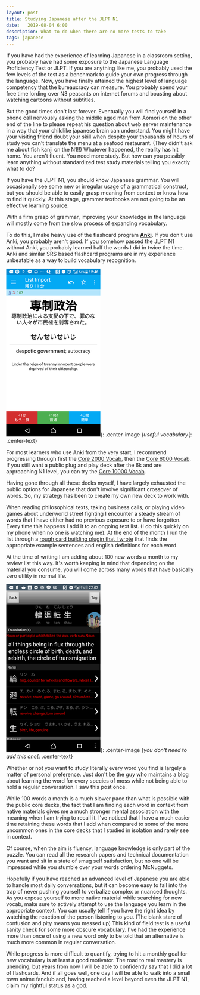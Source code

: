 ```yaml
---
layout: post
title: Studying Japanese after the JLPT N1
date:   2019-08-04 6:00
description: What to do when there are no more tests to take
tags: japanese
---
```


If you have had the experience of learning Japanese in a classroom setting, you probably have had some exposure to the Japanese Language Proficiency Test or JLPT. If you are anything like me, you probably used the few levels of the test as a benchmark to guide your own progress through the language. Now, you have finally attained the highest level of language competency that the bureaucracy can measure. You probably spend your free time lording over N3 peasants on internet forums and boasting about watching cartoons without subtitles.

But the good times don't last forever. Eventually you will find yourself in a phone call nervously asking the middle aged man from Aomori on the other end of the line to please repeat his question about web server maintenance in a way that your childlike japanese brain can understand. You might have your visiting friend doubt your skill when despite your thousands of hours of study you can't translate the menu at a seafood restaurant. (They didn't ask me about fish kanji on the N1!!) Whatever happened, the reality has hit home. You aren't fluent. You need more study. But how can you possibly learn anything without standardized test study materials telling you exactly what to do?

If you have the JLPT N1, you should know Japanese grammar. You will occasionally see some new or irregular usage of a grammatical construct, but you should be able to easily grasp meaning from context or know how to find it quickly. At this stage, grammar textbooks are not going to be an effective learning source.

With a firm grasp of grammar, improving your knowledge in the language will mostly come from the slow process of expanding vocabulary.

To do this, I make heavy use of the flashcard program [<b>Anki</b>](https://apps.ankiweb.net/). If you don't use Anki, you probably aren't good. If you somehow passed the JLPT N1 without Anki, you probably learned half the words I did in twice the time. Anki and similar SRS based flashcard programs are in my experience unbeatable as a way to build vocabulary recognition.

![useful vocabulary](/assets/images/new.png){: .center-image }*useful vocabulary*{: .center-text}

For most learners who use Anki from the very start, I recommend progressing through first the [Core 2000 Vocab](https://ankiweb.net/shared/info/2141233552), then the [Core 6000 Vocab](https://ankiweb.net/shared/info/1312109116). If you still want a public plug and play deck after the 6k and are approaching N1 level, you can try the [Core 10000 Vocab](https://ankiweb.net/shared/info/935381472).

Having gone through all these decks myself, I have largely exhausted the public options for Japanese that don't involve significant crossover of words. So, my strategy has been to create my own new deck to work with.

When reading philosophical texts, taking business calls, or playing video games about underworld street fighting I encounter a steady stream of words that I have either had no previous exposure to or have forgotten. Every time this happens I add it to an ongoing text list. (I do this quickly on my phone when no one is watching me). At the end of the month I run the list through a [rough card building plugin that I wrote](https://github.com/jdgc/anki-list-convert) that finds the appropriate example sentences and english definitions for each word.

At the time of writing I am adding about 100 new words a month to my review list this way. It's worth keeping in mind that depending on the material you consume, you will come across many words that have basically zero utility in normal life.

![not useful vocabulary](/assets/images/new2.png){: .center-image }*you don't need to add this one*{: .center-text}

Whether or not you want to study literally every word you find is largely a matter of personal preference. Just don't be the guy who maintains a blog about learning the word for every species of moss while not being able to hold a regular conversation. I saw this post once.

While 100 words a month is a much slower pace than what is possible with the public core decks, the fact that I am finding each word in context from native materials gives me a much stronger mental association with the meaning when I am trying to recall it. I've noticed that I have a much easier time retaining these words that I add when compared to some of the more uncommon ones in the core decks that I studied in isolation and rarely see in context.

Of course, when the aim is fluency, language knowledge is only part of the puzzle. You can read all the research papers and technical documentation you want and sit in a state of smug self satisfaction, but no one will be impressed while you stumble over your words ordering McNuggets. 

Hopefully if you have reached an advanced level of Japanese you are able to handle most daily conversations, but it can become easy to fall into the trap of never pushing yourself to verbalize complex or nuanced thoughts. As you expose yourself to more native material while searching for new vocab, make sure to actively attempt to use the language you learn in the appropriate context.
You can usually tell if you have the right idea by watching the reaction of the person listening to you. (The blank stare of confusion and pity means you messed up) This kind of field test is a useful sanity check for some more obscure vocabulary. I've had the experience more than once of using a new word only to be told that an alternative is much more common in regular conversation.

While progress is more difficult to quantify, trying to hit a monthly goal for new vocabulary is at least a good motivator. The road to real mastery is unending, but years from now I will be able to confidently say that I did a lot of flashcards. And if all goes well, one day I will be able to walk into a small town anime fanclub and, having reached a level beyond even the JLPT N1, claim my rightful status as a god.



